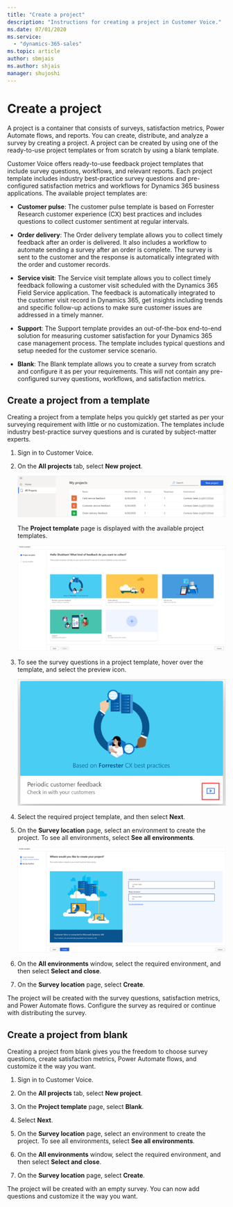 ```yaml
---
title: "Create a project"
description: "Instructions for creating a project in Customer Voice."
ms.date: 07/01/2020
ms.service:
  - "dynamics-365-sales"
ms.topic: article
author: sbmjais
ms.author: shjais
manager: shujoshi
---
```


# Create a project

A project is a container that consists of surveys, satisfaction metrics, Power Automate flows, and reports. You can create, distribute, and analyze a survey by creating a project. A project can be created by using one of the ready-to-use project templates or from scratch by using a blank template.

Customer Voice offers ready-to-use feedback project templates that include survey questions, workflows, and relevant reports. Each project template includes industry best-practice survey questions and pre-configured satisfaction metrics and workflows for Dynamics 365 business applications. The available project templates are:

- **Customer pulse**: The customer pulse template is based on Forrester Research customer experience (CX) best practices and includes questions to collect customer sentiment at regular intervals.

- **Order delivery**: The Order delivery template allows you to collect timely feedback after an order is delivered. It also includes a workflow to automate sending a survey after an order is complete. The survey is sent to the customer and the response is automatically integrated with the order and customer records.

- **Service visit**: The Service visit template allows you to collect timely feedback following a customer visit scheduled with the Dynamics 365 Field Service application. The feedback is automatically integrated to the customer visit record in Dynamics 365, get insights including trends and specific follow-up actions to make sure customer issues are addressed in a timely manner.

- **Support**: The Support template provides an out-of-the-box end-to-end solution for measuring customer satisfaction for your Dynamics 365 case management process. The template includes typical questions and setup needed for the customer service scenario.

- **Blank**: The Blank template allows you to create a survey from scratch and configure it as per your requirements. This will not contain any pre-configured survey questions, workflows, and satisfaction metrics.

## Create a project from a template

Creating a project from a template helps you quickly get started as per your surveying requirement with little or no customization. The templates include industry best-practice survey questions and is curated by subject-matter experts.

1. Sign in to Customer Voice.

2. On the **All projects** tab, select **New project**.

    ![New project button](media/new-project-button.png "New project button") 

     The **Project template** page is displayed with the available project templates.

     ![Available project templates](media/project-templates.png "Available project templates") 

3. To see the survey questions in a project template, hover over the template, and select the preview icon.

    ![Preview a project template](media/project-template-preview-button.png "Preview a project template") 

4. Select the required project template, and then select **Next**.

5. On the **Survey location** page, select an environment to create the project. To see all environments, select **See all environments**.

    ![Select a survey location](media/survey-location.png "Select a survey location")

6. On the **All environments** window, select the required environment, and then select **Select and close**.

7. On the **Survey location** page, select **Create**.

The project will be created with the survey questions, satisfaction metrics, and Power Automate flows. Configure the survey as required or continue with distributing the survey.

## Create a project from blank

Creating a project from blank gives you the freedom to choose survey questions, create satisfaction metrics, Power Automate flows, and customize it the way you want.

1. Sign in to Customer Voice.

2. On the **All projects** tab, select **New project**.

3. On the **Project template** page, select **Blank**.

4. Select **Next**.

5. On the **Survey location** page, select an environment to create the project. To see all environments, select **See all environments**.

6. On the **All environments** window, select the required environment, and then select **Select and close**.

7. On the **Survey location** page, select **Create**.

The project will be created with an empty survey. You can now add questions and customize it the way you want.